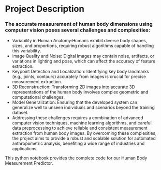 # Project Description

### The accurate measurement of human body dimensions using computer vision poses several challenges and complexities:

- Variability in Human Anatomy:Humans exhibit diverse body shapes, sizes, and proportions, requiring robust algorithms capable of handling this variability.
- Image Quality and Noise: Digital images may contain noise, artifacts, or variations in lighting and pose, which can affect the accuracy of feature extraction.
- Keypoint Detection and Localization: Identifying key body landmarks (e.g., joints, contours) accurately from images is crucial for precise measurement extraction.
- 3D Reconstruction: Transforming 2D images into accurate 3D representations of the human body involves complex geometric and computational challenges.
- Model Generalization: Ensuring that the developed system can generalize well to unseen individuals and scenarios beyond the training dataset.
- Addressing these challenges requires a combination of advanced computer vision techniques, machine learning algorithms, and careful data preprocessing to achieve reliable and consistent measurement extraction from human body images. By overcoming these complexities, the project aims to provide a robust and scalable solution for automated anthropometric analysis, benefiting a wide range of industries and applications.

This python notebook provides the complete code for our Human Body Measurement Predictor.
